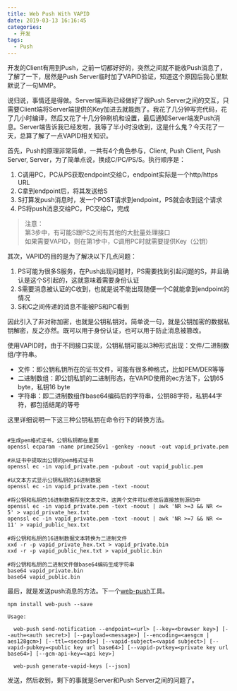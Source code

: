 ```yaml
---
title: Web Push With VAPID
date: 2019-03-13 16:16:45
categories:
  - 开发
tags:
  - Push
---
```


开发的Client有用到Push，之前一切都好好的，突然之间就不能收Push消息了，了解了一下，居然是Push Server临时加了VAPID验证，知道这个原因后我心里默默说了一句MMP。

说归说，事情还是得做。Server端声称已经做好了跟Push Server之间的交互，只需要Client端将Server端提供的Key加进去就能跑了。我花了几分钟写完代码，花了几小时编译，然后又花了十几分钟刷机和设置，最后通知Server端发Push消息。Server端告诉我已经发啦，我等了半小时没收到，这是什么鬼？今天花了一天，总算了解了一点VAPID相关知识。

首先，Push的原理非常简单，一共有4个角色参与，Client, Push Client, Push Server, Server，为了简单点说，换成C/PC/PS/S。执行顺序是：

1. C调用PC，PC从PS获取endpoint交给C，endpoint实际是一个http/https URL
2. C拿到endpoint后，将其发送给S
3. S打算发push消息时，发一个POST请求到endpoint，PS就会收到这个请求
4. PS将push消息交给PC，PC交给C，完成

> 注意：  
>     第3步中，有可能S跟PS之间有其他的大批量处理接口  
>     如果需要VAPID，则在第1步中，C调用PC时就需要提供Key（公钥）

其次，VAPID的目的是为了解决以下几点问题：

1. PS可能为很多S服务，在Push出现问题时，PS需要找到引起问题的S，并且确认是这个S引起的，这就意味着需要身份认证
2. S需要消息被认证的C收到，也就是说不能出现随便一个C就能拿到endpoint的情况
3. S和C之间传递的消息不能被PS和PC看到

因此引入了非对称加密，也就是公钥私钥对。简单说一句，就是公钥加密的数据私钥解密，反之亦然。既可以用于身份认证，也可以用于防止消息被篡改。

使用VAPID时，由于不同接口实现，公钥私钥可能以3种形式出现：文件/二进制数组/字符串。

* 文件：即公钥私钥所在的证书文件，可能有很多种格式，比如PEM/DER等等
* 二进制数组：即公钥私钥的二进制形态，在VAPID使用的ec方法下，公钥65 byte，私钥16 byte
* 字符串：即二进制数组作base64编码后的字符串，公钥88字符，私钥44字符，都包括结尾的等号

这里详细说明一下这三种公钥私钥在命令行下的转换方法。

```shell

#生成pem格式证书，公钥私钥都在里面  
openssl ecparam -name prime256v1 -genkey -noout -out vapid_private.pem

#从证书中提取出公钥的pem格式证书  
openssl ec -in vapid_private.pem -pubout -out vapid_public.pem

#以文本方式显示公钥私钥的16进制数据  
openssl ec -in vapid_private.pem -text -noout

#将公钥和私钥的16进制数据存到文本文件，这两个文件可以修改后直接放到源码中  
openssl ec -in vapid_private.pem -text -noout | awk 'NR >=3 && NR <= 5' > vapid_private_hex.txt  
openssl ec -in vapid_private.pem -text -noout | awk 'NR >=7 && NR <= 11' > vapid_public_hex.txt

#将公钥和私钥的16进制数据文本转换为二进制文件  
xxd -r -p vapid_private_hex.txt > vapid_private.bin  
xxd -r -p vapid_public_hex.txt > vapid_public.bin

#将公钥和私钥的二进制文件做base64编码生成字符串  
base64 vapid_private.bin  
base64 vapid_public.bin

```

最后，就是发送push消息的方法。下一个[web-push](https://www.npmjs.com/package/web-push)工具。

```shell
npm install web-push --save
```

```shell
Usage:

  web-push send-notification --endpoint=<url> [--key=<browser key>] [--auth=<auth secret>] [--payload=<message>] [--encoding=<aesgcm | aes128gcm>] [--ttl=<seconds>] [--vapid-subject=<vapid subject>] [--vapid-pubkey=<public key url base64>] [--vapid-pvtkey=<private key url base64>] [--gcm-api-key=<api key>]

  web-push generate-vapid-keys [--json]
```

发送，然后收到，剩下的事就是Server和Push Server之间的问题了。